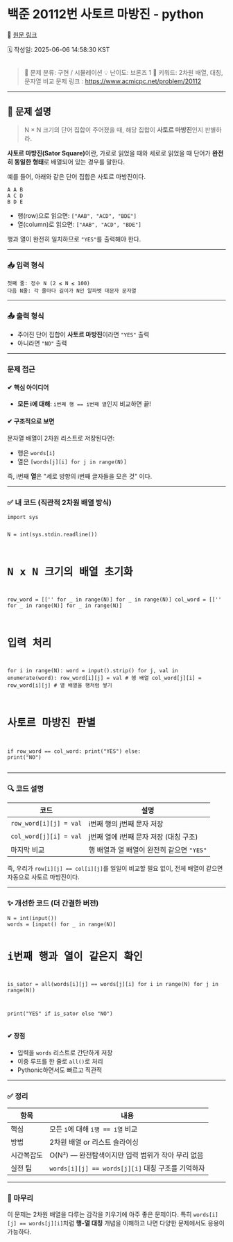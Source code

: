 # 백준 20112번 사토르 마방진 - python

🔗 [원문 링크](https://velog.io/@tjeudeud/%EB%B0%B1%EC%A4%80-20112%EB%B2%88-%EC%82%AC%ED%86%A0%EB%A5%B4-%EB%A7%88%EB%B0%A9%EC%A7%84-python)

🗓 작성일: 2025-06-06 14:58:30 KST

<p><img alt="" src="https://velog.velcdn.com/images/tjeudeud/post/8c1bd33b-cc9a-4357-a65a-0029fa65d2f4/image.png" /></p>
<blockquote>
<p>📌 문제 분류: 구현 / 시뮬레이션
💡 난이도: 브론즈 1
🧠 키워드: 2차원 배열, 대칭, 문자열 비교
문제 링크 : <a href="https://www.acmicpc.net/problem/20112">https://www.acmicpc.net/problem/20112</a></p>
</blockquote>
<hr />
<h2 id="📘-문제-설명">📘 문제 설명</h2>
<blockquote>
<p>N × N 크기의 단어 집합이 주어졌을 때,
해당 집합이 <strong>사토르 마방진</strong>인지 판별하라.</p>
</blockquote>
<p><strong>사토르 마방진(Sator Square)</strong>이란,
가로로 읽었을 때와 세로로 읽었을 때 단어가 <strong>완전히 동일한 형태</strong>로 배열되어 있는 경우를 말한다.</p>
<p>예를 들어, 아래와 같은 단어 집합은 사토르 마방진이다.</p>
<pre><code>A A B
A C D
B D E</code></pre><ul>
<li>행(row)으로 읽으면: <code>[&quot;AAB&quot;, &quot;ACD&quot;, &quot;BDE&quot;]</code></li>
<li>열(column)로 읽으면: <code>[&quot;AAB&quot;, &quot;ACD&quot;, &quot;BDE&quot;]</code></li>
</ul>
<p>행과 열이 완전히 일치하므로 <code>&quot;YES&quot;</code>를 출력해야 한다.</p>
<hr />
<h3 id="📥-입력-형식">📥 입력 형식</h3>
<pre><code>첫째 줄: 정수 N (2 ≤ N ≤ 100)
다음 N줄: 각 줄마다 길이가 N인 알파벳 대문자 문자열</code></pre><hr />
<h3 id="📤-출력-형식">📤 출력 형식</h3>
<ul>
<li>주어진 단어 집합이 <strong>사토르 마방진</strong>이라면 <code>&quot;YES&quot;</code> 출력</li>
<li>아니라면 <code>&quot;NO&quot;</code> 출력</li>
</ul>
<hr />
<h3 id="문제-접근">문제 접근</h3>
<h4 id="✔-핵심-아이디어">✔ 핵심 아이디어</h4>
<ul>
<li><strong>모든 i에 대해</strong>: <code>i번째 행 == i번째 열</code>인지 비교하면 끝!</li>
</ul>
<h4 id="✔-구조적으로-보면">✔ 구조적으로 보면</h4>
<p>문자열 배열이 2차원 리스트로 저장된다면:</p>
<ul>
<li>행은 <code>words[i]</code></li>
<li>열은 <code>[words[j][i] for j in range(N)]</code></li>
</ul>
<p>즉, i번째 <strong>열</strong>은 &quot;세로 방향의 i번째 글자들을 모은 것&quot; 이다.</p>
<hr />
<h3 id="✅-내-코드-직관적-2차원-배열-방식">✅ 내 코드 (직관적 2차원 배열 방식)</h3>
<pre><code class="language-python">import sys

N = int(sys.stdin.readline())

# N x N 크기의 배열 초기화
row_word = [['' for _ in range(N)] for _ in range(N)]
col_word = [['' for _ in range(N)] for _ in range(N)]

# 입력 처리
for i in range(N):
    word = input().strip()
    for j, val in enumerate(word):
        row_word[i][j] = val        # 행 배열
        col_word[j][i] = row_word[i][j]  # 열 배열을 행처럼 쌓기

# 사토르 마방진 판별
if row_word == col_word:
    print(&quot;YES&quot;)
else:
    print(&quot;NO&quot;)</code></pre>
<hr />
<h3 id="🔍-코드-설명">🔍 코드 설명</h3>
<table>
<thead>
<tr>
<th>코드</th>
<th>설명</th>
</tr>
</thead>
<tbody><tr>
<td><code>row_word[i][j] = val</code></td>
<td>i번째 행의 j번째 문자 저장</td>
</tr>
<tr>
<td><code>col_word[j][i] = val</code></td>
<td>j번째 열에 i번째 문자 저장 (대칭 구조)</td>
</tr>
<tr>
<td>마지막 비교</td>
<td>행 배열과 열 배열이 완전히 같으면 <code>&quot;YES&quot;</code></td>
</tr>
</tbody></table>
<p>즉, 우리가 <code>row[i][j] == col[i][j]</code>를 일일이 비교할 필요 없이, 전체 배열이 같으면 자동으로 사토르 마방진이다.</p>
<hr />
<h3 id="✨-개선한-코드-더-간결한-버전">✨ 개선한 코드 (더 간결한 버전)</h3>
<pre><code class="language-python">N = int(input())
words = [input() for _ in range(N)]

# i번째 행과 열이 같은지 확인
is_sator = all(words[i][j] == words[j][i] for i in range(N) for j in range(N))

print(&quot;YES&quot; if is_sator else &quot;NO&quot;)</code></pre>
<h4 id="✔-장점">✔ 장점</h4>
<ul>
<li>입력을 <code>words</code> 리스트로 간단하게 저장</li>
<li>이중 루프를 한 줄로 <code>all()</code>로 처리</li>
<li>Pythonic하면서도 빠르고 직관적</li>
</ul>
<hr />
<h3 id="✅-정리">✅ 정리</h3>
<table>
<thead>
<tr>
<th>항목</th>
<th>내용</th>
</tr>
</thead>
<tbody><tr>
<td>핵심</td>
<td>모든 <code>i</code>에 대해 <code>i행 == i열</code> 비교</td>
</tr>
<tr>
<td>방법</td>
<td>2차원 배열 or 리스트 슬라이싱</td>
</tr>
<tr>
<td>시간복잡도</td>
<td>O(N²) — 완전탐색이지만 입력 범위가 작아 무리 없음</td>
</tr>
<tr>
<td>실전 팁</td>
<td><code>words[i][j] == words[j][i]</code> 대칭 구조를 기억하자</td>
</tr>
</tbody></table>
<hr />
<h3 id="💬-마무리">💬 마무리</h3>
<p>이 문제는 2차원 배열을 다루는 감각을 키우기에 아주 좋은 문제이다.
특히 <code>words[i][j] == words[j][i]</code>처럼 <strong>행-열 대칭</strong> 개념을 이해하고 나면 다양한 문제에서도 응용이 가능하다.</p>